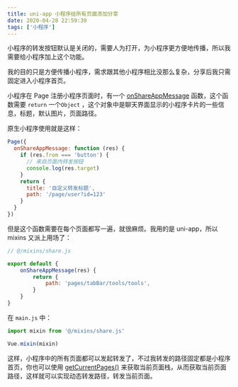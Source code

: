 ```yaml
---
title: uni-app 小程序给所有页面添加分享
date: 2020-04-28 22:59:39
tags: ['小程序']
---
```


小程序的转发按钮默认是关闭的，需要人为打开，为小程序更方便地传播，所以我需要给小程序加上这个功能。

我的目的只是方便传播小程序，需求跟其他小程序相比没那么复杂，分享后我只需固定进入小程序首页。

小程序在 Page 注册小程序页面时，有一个 [onShareAppMessage](https://developers.weixin.qq.com/miniprogram/dev/reference/api/Page.html#onShareAppMessage-Object-object) 函数，这个函数需要 `return` 一个`Object` ，这个对象中是聊天界面显示的小程序卡片的一些信息，标题，默认图片，页面路径。

原生小程序使用就是这样：

```javascript
Page({
  onShareAppMessage: function (res) {
    if (res.from === 'button') {
      // 来自页面内转发按钮
      console.log(res.target)
    }
    return {
      title: '自定义转发标题',
      path: '/page/user?id=123'
    }
  }
})
```

但是这个函数需要在每个页面都写一遍，就很麻烦。我用的是 uni-app，所以 mixins 又派上用场了：

```javascript
// @/mixins/share.js

export default {
	onShareAppMessage(res) {
		return {
			path: 'pages/tabBar/tools/tools',
		}
	}
}

```

在 `main.js` 中：

```javascript
import mixin from '@/mixins/share.js'

Vue.mixin(mixin)
```

这样，小程序中的所有页面都可以发起转发了，不过我转发的路径固定都是小程序首页，你也可以使用 [getCurrentPages()](https://developers.weixin.qq.com/miniprogram/dev/reference/api/getCurrentPages.html)  来获取当前页面栈，从而获取当前页面路径，这样就可以实现动态转发路径，转发当前页面。